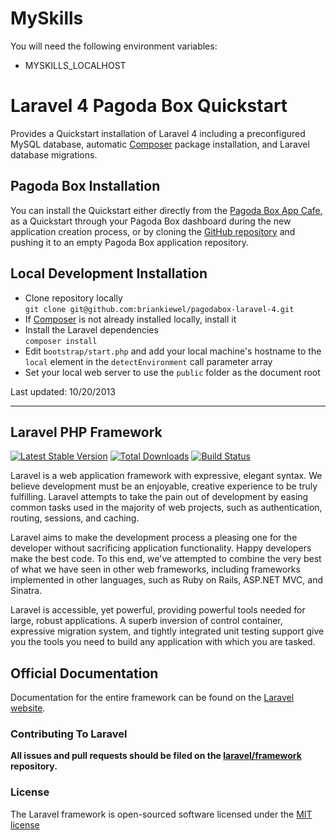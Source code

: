 # MySkills

You will need the following  environment variables:

* MYSKILLS_LOCALHOST

# Laravel 4 Pagoda Box Quickstart

Provides a Quickstart installation of Laravel 4 including a preconfigured MySQL database, automatic [Composer](http://getcomposer.org) package installation, and Laravel database migrations.

## Pagoda Box Installation

You can install the Quickstart either directly from the [Pagoda Box App Cafe](https://pagodabox.com/cafe/briankiewel/laravel-4), as a Quickstart through your Pagoda Box dashboard during the new application creation process, or by cloning the [GitHub repository](https://github.com/briankiewel/pagodabox-laravel-4) and pushing it to an empty Pagoda Box application repository.

## Local Development Installation

* Clone repository locally  
  `git clone git@github.com:briankiewel/pagodabox-laravel-4.git`
* If [Composer](http://getcomposer.org/) is not already installed locally, install it
* Install the Laravel dependencies  
  `composer install`
* Edit `bootstrap/start.php` and add your local machine's hostname to the `local` element in the `detectEnvironment` call parameter array
* Set your local web server to use the `public` folder as the document root

Last updated: 10/20/2013

---

## Laravel PHP Framework

[![Latest Stable Version](https://poser.pugx.org/laravel/framework/version.png)](https://packagist.org/packages/laravel/framework) [![Total Downloads](https://poser.pugx.org/laravel/framework/d/total.png)](https://packagist.org/packages/laravel/framework) [![Build Status](https://travis-ci.org/laravel/framework.png)](https://travis-ci.org/laravel/framework)

Laravel is a web application framework with expressive, elegant syntax. We believe development must be an enjoyable, creative experience to be truly fulfilling. Laravel attempts to take the pain out of development by easing common tasks used in the majority of web projects, such as authentication, routing, sessions, and caching.

Laravel aims to make the development process a pleasing one for the developer without sacrificing application functionality. Happy developers make the best code. To this end, we've attempted to combine the very best of what we have seen in other web frameworks, including frameworks implemented in other languages, such as Ruby on Rails, ASP.NET MVC, and Sinatra.

Laravel is accessible, yet powerful, providing powerful tools needed for large, robust applications. A superb inversion of control container, expressive migration system, and tightly integrated unit testing support give you the tools you need to build any application with which you are tasked.

## Official Documentation

Documentation for the entire framework can be found on the [Laravel website](http://laravel.com/docs).

### Contributing To Laravel

**All issues and pull requests should be filed on the [laravel/framework](http://github.com/laravel/framework) repository.**

### License

The Laravel framework is open-sourced software licensed under the [MIT license](http://opensource.org/licenses/MIT)
